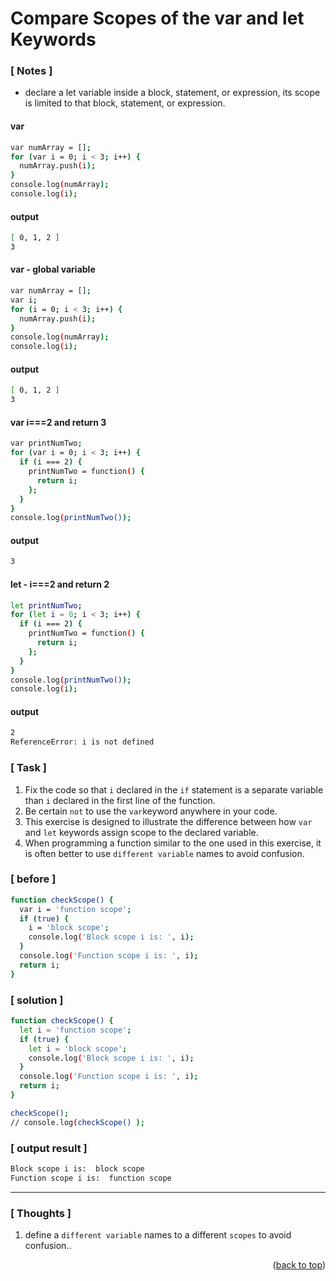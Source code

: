 <a name="topage"></a>

# Compare Scopes of the var and let Keywords

### [ Notes ]
  * declare a let variable inside a block, statement, or expression, its scope is limited to that block, statement, or expression.

#### var

```sh
var numArray = [];
for (var i = 0; i < 3; i++) {
  numArray.push(i);
}
console.log(numArray);
console.log(i);
```
#### output
```sh
[ 0, 1, 2 ]
3
```

#### var - global variable
```sh
var numArray = [];
var i;
for (i = 0; i < 3; i++) {
  numArray.push(i);
}
console.log(numArray);
console.log(i);
```

#### output
```sh
[ 0, 1, 2 ]
3
```

#### var i===2 and return 3
```sh
var printNumTwo;
for (var i = 0; i < 3; i++) {
  if (i === 2) {
    printNumTwo = function() {
      return i;
    };
  }
}
console.log(printNumTwo());
```

#### output
```sh
3
```

#### let - i===2 and return 2
```sh
let printNumTwo;
for (let i = 0; i < 3; i++) {
  if (i === 2) {
    printNumTwo = function() {
      return i;
    };
  }
}
console.log(printNumTwo());
console.log(i);
```

#### output
```sh
2
ReferenceError: i is not defined
```

### [ Task ]
  1. Fix the code so that `i` declared in the `if` statement is a separate variable than `i` declared in the first line of the function.
  2. Be certain `not` to use the `var`keyword anywhere in your code.
  3. This exercise is designed to illustrate the difference between how `var` and `let` keywords assign scope to the declared variable.
  4. When programming a function similar to the one used in this exercise, it is often better to use `different variable` names to avoid confusion.

### [ before ]

```sh
function checkScope() {
  var i = 'function scope';
  if (true) {
    i = 'block scope';
    console.log('Block scope i is: ', i);
  }
  console.log('Function scope i is: ', i);
  return i;
}
```

### [ solution ]

```sh
function checkScope() {
  let i = 'function scope';
  if (true) {
    let i = 'block scope';
    console.log('Block scope i is: ', i);
  }
  console.log('Function scope i is: ', i);
  return i;
}

checkScope();
// console.log(checkScope() );
```

### [ output result ]

```sh
Block scope i is:  block scope
Function scope i is:  function scope
```

-----

### [ Thoughts ]

  1. define a `different variable` names to a different `scopes` to avoid confusion..

<p align="right">(<a href="#topage">back to top</a>)</p>
<br/>
<br/>
